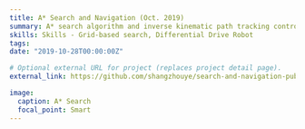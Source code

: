 ```yaml
---
title: A* Search and Navigation (Oct. 2019)
summary: A* search algorithm and inverse kinematic path tracking controller
skills: Skills - Grid-based search, Differential Drive Robot
tags:
date: "2019-10-28T00:00:00Z"

# Optional external URL for project (replaces project detail page).
external_link: https://github.com/shangzhouye/search-and-navigation-public/#readme

image:
  caption: A* Search
  focal_point: Smart
---
```

